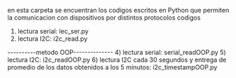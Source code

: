 en esta carpeta se encuentran los codigos escritos en Python que permiten la comunicacion con dispositivos por distintos protocolos
codigos 
1) lectura serial: lec_ser.py
2) lectura I2C: i2c_read.py
   
  ----------metodo OOP--------------
4) lectura serial: serial_readOOP.py
5) lectura I2C: i2c_readOOP.py
6) lectura I2C cada 30 segundos y entrega de promedio de los datos obtenidos a los 5 minutos:
   i2c_timestampOOP.py
